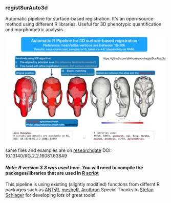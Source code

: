 ### registSurAuto3d
Automatic pipeline for surface-based registration.
It's an open-source method using different R libraries. Useful for 3D phenotypic quantification and morphometric analysis.

![pipeline overview](https://github.com/alikhuseynov/registSurAuto3d/blob/master/pipeline_overview.png)

same files and examples are on [researchgate](https://www.researchgate.net/publication/327022430_Automatic_R_Pipeline_for_3D_surface-based_registration)
DOI: 10.13140/RG.2.2.16081.63849 

#### *Note: R version 3.3 was used here.* You will need to compile the packages/libraries that are used in [R script]( https://github.com/alikhuseynov/registSurAuto3d/blob/master/pipeline_example.R)

This pipeline is using existing (slightly modified) functions from differnt R packages such as [ANTsR](https://github.com/ANTsX/ANTsR), [mesheR](https://github.com/zarquon42b/mesheR), [Arothron](https://github.com/Arothron/Arothron)
Special Thanks to [Stefan Schlager](https://github.com/zarquon42b) for developing lots of great tools!
